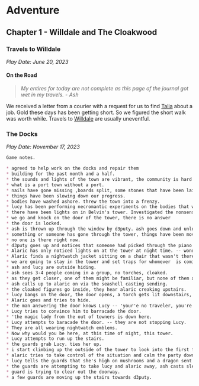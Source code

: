 
# Adventure 

## Chapter 1 - Willdale and The Cloakwood

### Travels to Willdale
*Play Date: June 20, 2023*

#### On the Road

> *My entires for today are not complete as this page of the journal got wet in my travels. - Ash*

We received a letter from a courier with a request for us to find [Talia](#talia) about a job. Gold these days has been getting short. So we figured the short walk was worth while. Travels to [Willdale](#willdale) are usually uneventful.

### The Docks
*Play Date: November 17, 2023*

```markdown
Game notes.

* agreed to help work on the docks and repair them
* building for the past month and a half.
* the sounds and lights of the town are vibrant, the community is hard at work. everyone is pitching in to help rebuild the docks.
* what is a port town without a port.
* nails have gone missing ,boards split, some stones that have been laid under water have been shoved away.
* things have been slowing down our progress.
* bodies have washed ashore. threw the town into a frenzy.
* lucy has been performing necromantic experiments on the bodies that washed ashore.
* there have been lights on in Belvin's tower. Investigated the nonsense of the docks
* we go and knock on the door of the tower, there is no answer
* the door is locked.
* ash is thrown up through the window by d3puty. ash goes down and unlocks the door.
* something or someone has gone through the tower, things have been moved and cleaned.
* no one is there right now.
* d3puty goes up and notices that someone had picked through the piano pieces.
* Alaric has only noticed lights on at the tower at night time. -- wonder if someone is being more covert about what they are doing there.
* Alaric finds a nightwatch jacket sitting on a chair that wasn't there last time.
* we are going to stay in the tower and set traps for whomever  is coming here at night.
* ash and lucy are outside hiding.
* ash sees 3-4 people coming in a group, no torches, cloaked. 
* as they get closer, one of them might be familiar, but none of them are carying any source of light.
* ash calls up to alaric on via the seashell casting sending.
* the cloaked figures go inside, they hear alaric creaking upstairs.
* lucy bangs on the door, the door opens, a torch gets lit downstairs, someone is going to answer the door, but the bulk of the people are moving up the stairs and into the study area.
* Alaric goes and tries to hide.
* the man answering the door knows Lucy -- 'your'e no traveler, you're one of the group'
* Lucy tries to convince him to barracade the door.
* 'the magic lady from the out of towners is down here.
* Lucy attempts to baracade the door. -- they are not stopping Lucy.
* They are all wearing nightwatch emblems.
* Now why would you be here, at this time of night, this tower.
* Lucy attempts to run up the stairs.
* the guards grab Lucy. ties her up.
* i start climbing up the outside of the tower to look into the first floor window.
* alaric tries to take control of the situation and calm the party down.
* lucy tells the guards that she's high on mushrooms and a dragon sent her.
* the guards are attempting to take lucy and alaric away, ash casts sleep on the group.
* guard is trying to clear out the doorway.
* a few guards are moving up the stairs towards d3puty.




```